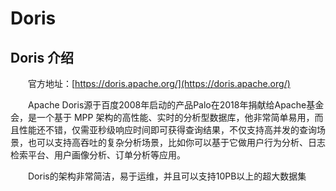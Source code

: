 # Doris

## Doris 介绍

　　官方地址：[https://doris.apache.org/](https://doris.apache.org/)

　　Apache Doris源于百度2008年启动的产品Palo在2018年捐献给Apache基金会，是一个基于 MPP  架构的高性能、实时的分析型数据库，他非常简单易用，而且性能还不错，仅需亚秒级响应时间即可获得查询结果，不仅支持高并发的查询场景，也可以支持高吞吐的复杂分析场景，比如你可以基于它做用户行为分析、日志检索平台、用户画像分析、订单分析等应用。

　　Doris的架构非常简洁，易于运维，并且可以支持10PB以上的超大数据集
